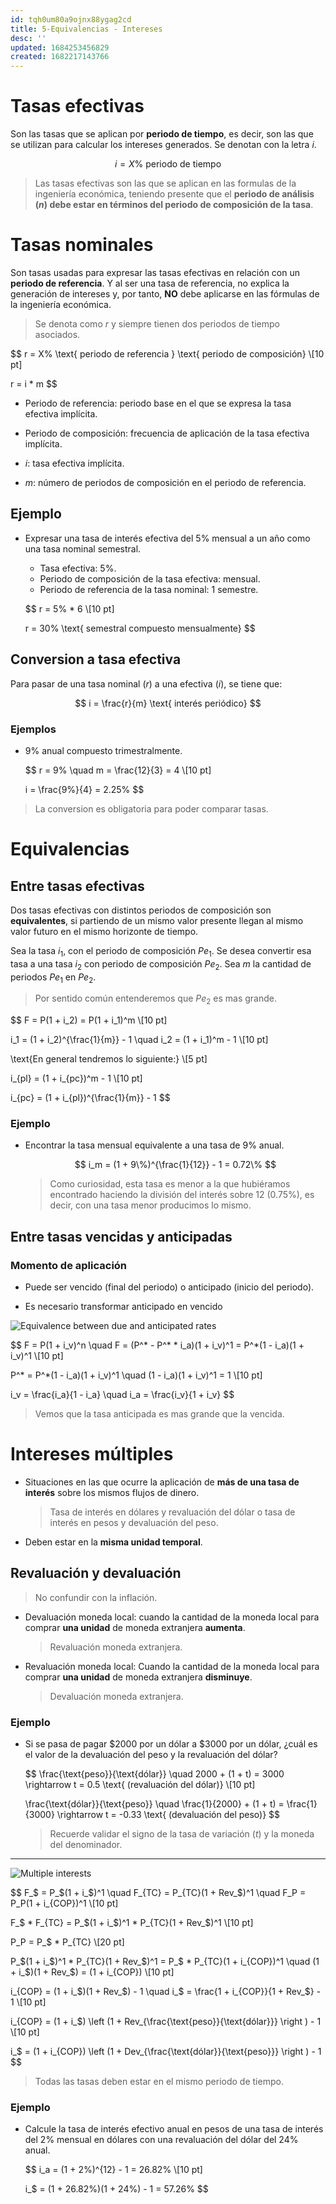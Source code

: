 ```yaml
---
id: tqh0um80a9ojnx88ygag2cd
title: 5-Equivalencias - Intereses
desc: ''
updated: 1684253456829
created: 1682217143766
---
```


# Tasas efectivas

Son las tasas que se aplican por **periodo de tiempo**, es decir, son las que se utilizan para calcular los intereses generados. Se denotan con la letra $i$.

$$
i =  X\% \text{ periodo de tiempo}
$$

> Las tasas efectivas son las que se aplican en las formulas de la ingeniería económica, teniendo presente que el **periodo de análisis ($n$) debe estar en términos del periodo de composición de la tasa**.

# Tasas nominales

Son tasas usadas para expresar las tasas efectivas en relación con un **periodo de referencia**. Y al ser una tasa de referencia, no explica la generación de intereses y, por tanto, **NO** debe aplicarse en las fórmulas de la ingeniería económica.

> Se denota como $r$ y siempre tienen dos periodos de tiempo asociados.

$$
r = X\% \text{ periodo de referencia } \text{ periodo de composición} \\[10 pt]

r = i * m
$$

- Periodo de referencia: periodo base en el que se expresa la tasa efectiva implícita.

- Periodo de composición: frecuencia de aplicación de
la tasa efectiva implícita.

- $i$: tasa efectiva implícita.

- $m$: número de periodos de composición en el periodo de referencia.

## Ejemplo

- Expresar una tasa de interés efectiva del 5% mensual a un año como una tasa nominal semestral.

    - Tasa efectiva: 5%.
    - Periodo de composición de la tasa efectiva: mensual.
    - Periodo de referencia de la tasa nominal: 1 semestre.

    $$
    r = 5\% * 6 \\[10 pt]

    r = 30\% \text{ semestral compuesto mensualmente}
    $$

## Conversion a tasa efectiva

Para pasar de una tasa nominal ($r$) a una efectiva ($i$), se tiene que:

$$
i = \frac{r}{m} \text{ interés periódico}
$$

### Ejemplos

- 9% anual compuesto trimestralmente.

    $$
    r = 9\% \quad m = \frac{12}{3} = 4 \\[10 pt]

    i = \frac{9\%}{4} = 2.25\%
    $$

> La conversion es obligatoria para poder comparar tasas.

# Equivalencias

## Entre tasas efectivas

Dos tasas efectivas con distintos periodos de composición son **equivalentes**, si partiendo de un mismo valor presente llegan al mismo valor futuro en el mismo horizonte de tiempo.

Sea la tasa $i_1$, con el periodo de composición ${Pe}_1$. Se desea convertir esa tasa a una tasa $i_2$ con periodo de composición ${Pe}_2$. Sea $m$ la cantidad de periodos ${Pe}_1$ en ${Pe}_2$.

> Por sentido común entenderemos que ${Pe}_2$ es mas grande.

$$
F = P(1 + i_2) = P(1 + i_1)^m \\[10 pt]

i_1 = (1 + i_2)^{\frac{1}{m}} - 1 \quad i_2 = (1 + i_1)^m - 1 \\[10 pt]

\text{En general tendremos lo siguiente:} \\[5 pt]

i_{pl} = (1 + i_{pc})^m - 1 \\[10 pt]

i_{pc} = (1 + i_{pl})^{\frac{1}{m}} - 1
$$

### Ejemplo

- Encontrar la tasa mensual equivalente a una tasa de 9% anual.

    $$
    i_m = (1 + 9\%)^{\frac{1}{12}} - 1 = 0.72\%
    $$

    > Como curiosidad, esta tasa es menor a la que hubiéramos encontrado haciendo la división del interés sobre 12 (0.75\%), es decir, con una tasa menor producimos lo mismo.

## Entre tasas vencidas y anticipadas

### Momento de aplicación

- Puede ser vencido (final del periodo) o anticipado (inicio del periodo).

- Es necesario transformar anticipado en vencido

![Equivalence between due and anticipated rates](./assets/University/Ingenieria%20econ%C3%B3mica/1_5-1%20Equivalence_between_due_and_anticipated_rates.jpg)

$$
F = P(1 + i_v)^n \quad F = (P^* - P^* * i_a)(1 + i_v)^1 = P^*(1 - i_a)(1 + i_v)^1 \\[10 pt]

P^* = P^*(1 - i_a)(1 + i_v)^1 \quad (1 - i_a)(1 + i_v)^1 = 1 \\[10 pt]

i_v = \frac{i_a}{1 - i_a} \quad i_a = \frac{i_v}{1 + i_v}
$$

> Vemos que la tasa anticipada es mas grande que la vencida.

# Intereses múltiples

- Situaciones en las que ocurre la aplicación de **más de una tasa de interés** sobre los mismos flujos de dinero.

    > Tasa de interés en dólares y revaluación del dólar o tasa de interés en pesos y devaluación del peso.

- Deben estar en la **misma unidad temporal**.

## Revaluación y devaluación

> No confundir con la inflación.

- Devaluación moneda local: cuando la cantidad de la moneda local para comprar **una unidad** de moneda extranjera **aumenta**.

    > Revaluación moneda extranjera.

- Revaluación moneda local: Cuando la cantidad de la moneda local para comprar **una unidad** de moneda extranjera **disminuye**.

    > Devaluación moneda extranjera.

### Ejemplo

- Si se pasa de pagar $2000 por un dólar a $3000 por un dólar, ¿cuál es el valor de la devaluación del peso y la revaluación del dólar?

    $$
    \frac{\text{peso}}{\text{dólar}} \quad 2000 + (1 + t) = 3000 \rightarrow t = 0.5 \text{ (revaluación del dólar)} \\[10 pt]


    \frac{\text{dólar}}{\text{peso}} \quad \frac{1}{2000} + (1 + t) = \frac{1}{3000} \rightarrow t = -0.33 \text{ (devaluación del peso)}
    $$

    > Recuerde validar el signo de la tasa de variación ($t$) y la moneda del denominador.

---

![Multiple interests](./assets/University/Ingenieria%20econ%C3%B3mica/1_5-2%20Multiple_interests.jpg)

$$
F_\$ = P_\$(1 + i_\$)^1 \quad F_{TC} = P_{TC}(1 + Rev_\$)^1 \quad F_P = P_P(1 + i_{COP})^1 \\[10 pt]

F_\$ * F_{TC} = P_\$(1 + i_\$)^1 * P_{TC}(1 + Rev_\$)^1 \\[10 pt]

P_P = P_\$ * P_{TC} \\[20 pt]

P_\$(1 + i_\$)^1 * P_{TC}(1 + Rev_\$)^1 = P_\$ * P_{TC}(1 + i_{COP})^1 \quad (1 + i_\$)(1 + Rev_\$) = (1 + i_{COP}) \\[10 pt]

i_{COP} = (1 + i_\$)(1 + Rev_\$) - 1 \quad i_\$ = \frac{1 + i_{COP}}{1 + Rev_\$} - 1 \\[10 pt]

i_{COP} = (1 + i_\$) \left (1 + Rev_{\frac{\text{peso}}{\text{dólar}}} \right ) - 1 \\[10 pt]

i_\$ = (1 + i_{COP}) \left (1 + Dev_{\frac{\text{dólar}}{\text{peso}}} \right ) - 1
$$

> Todas las tasas deben estar en el mismo periodo de tiempo.

### Ejemplo

- Calcule la tasa de interés efectivo anual en pesos de una tasa de interés del 2% mensual en dólares con una revaluación del dólar del 24% anual.

    $$
    i_a = (1 + 2\%)^{12} - 1 = 26.82\% \\[10 pt]

    i_\$ = (1 + 26.82\%)(1 + 24\%) - 1 = 57.26\%
    $$